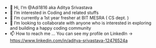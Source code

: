 - 👋 Hi, I’m @Adi1816 aka Aditya Srivastava
- 👀 I’m interested in Coding and related stuffs
- 🌱 I’m currently a 1st year fresher at BIT MESRA ( CS dept. )
- 💞️ I’m looking to collaborate with anyone who is interested in exploring and building a happy coding community
- 📫 How to reach me ... You can see my profile on LinkedIn -> https://www.linkedin.com/in/aditya-srivastava-12476524a

<!---
Adi1816/Adi1816 is a ✨ special ✨ repository because its `README.md` (this file) appears on your GitHub profile.
You can click the Preview link to take a look at your changes.
--->

